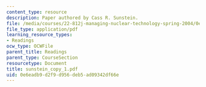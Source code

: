 ```yaml
---
content_type: resource
description: Paper authored by Cass R. Sunstein.
file: /media/courses/22-812j-managing-nuclear-technology-spring-2004/0e6eadb9d2f9d956deb5ad09342df66e_sunstein_copy_1.pdf
file_type: application/pdf
learning_resource_types:
- Readings
ocw_type: OCWFile
parent_title: Readings
parent_type: CourseSection
resourcetype: Document
title: sunstein_copy_1.pdf
uid: 0e6eadb9-d2f9-d956-deb5-ad09342df66e
---
```

